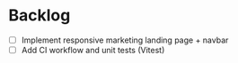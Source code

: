 # Backlog

- [ ] Implement responsive marketing landing page + navbar
- [ ] Add CI workflow and unit tests (Vitest)
